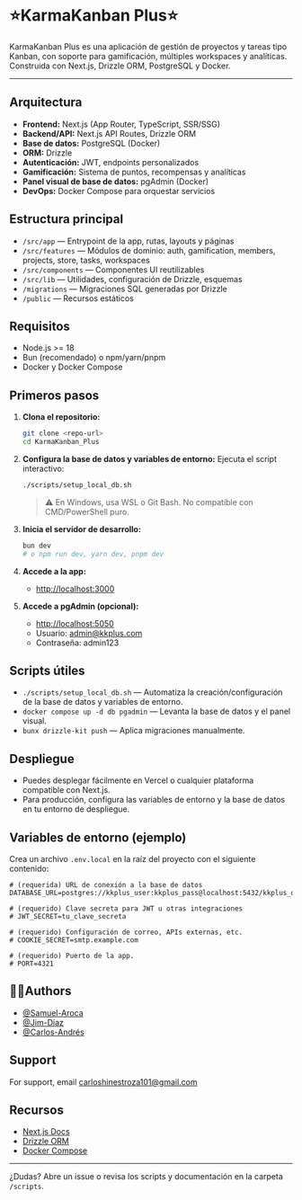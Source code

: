# ⭐KarmaKanban Plus⭐

KarmaKanban Plus es una aplicación de gestión de proyectos y tareas tipo Kanban, con soporte para gamificación, múltiples workspaces y analíticas. Construida con Next.js, Drizzle ORM, PostgreSQL y Docker.

---

## Arquitectura

- **Frontend:** Next.js (App Router, TypeScript, SSR/SSG)
- **Backend/API:** Next.js API Routes, Drizzle ORM
- **Base de datos:** PostgreSQL (Docker)
- **ORM:** Drizzle
- **Autenticación:** JWT, endpoints personalizados
- **Gamificación:** Sistema de puntos, recompensas y analíticas
- **Panel visual de base de datos:** pgAdmin (Docker)
- **DevOps:** Docker Compose para orquestar servicios

## Estructura principal

- `/src/app` — Entrypoint de la app, rutas, layouts y páginas
- `/src/features` — Módulos de dominio: auth, gamification, members, projects, store, tasks, workspaces
- `/src/components` — Componentes UI reutilizables
- `/src/lib` — Utilidades, configuración de Drizzle, esquemas
- `/migrations` — Migraciones SQL generadas por Drizzle
- `/public` — Recursos estáticos

## Requisitos

- Node.js >= 18
- Bun (recomendado) o npm/yarn/pnpm
- Docker y Docker Compose

## Primeros pasos

1. **Clona el repositorio:**
   ```bash
   git clone <repo-url>
   cd KarmaKanban_Plus
   ```
2. **Configura la base de datos y variables de entorno:**
   Ejecuta el script interactivo:
   ```bash
   ./scripts/setup_local_db.sh
   ```
   > ⚠️ En Windows, usa WSL o Git Bash. No compatible con CMD/PowerShell puro.

3. **Inicia el servidor de desarrollo:**
   ```bash
   bun dev
   # o npm run dev, yarn dev, pnpm dev
   ```

4. **Accede a la app:**
   - [http://localhost:3000](http://localhost:3000)
   
5. **Accede a pgAdmin (opcional):**
   - [http://localhost:5050](http://localhost:5050)
   - Usuario: admin@kkplus.com
   - Contraseña: admin123

## Scripts útiles

- `./scripts/setup_local_db.sh` — Automatiza la creación/configuración de la base de datos y variables de entorno.
- `docker compose up -d db pgadmin` — Levanta la base de datos y el panel visual.
- `bunx drizzle-kit push` — Aplica migraciones manualmente.

## Despliegue

- Puedes desplegar fácilmente en Vercel o cualquier plataforma compatible con Next.js.
- Para producción, configura las variables de entorno y la base de datos en tu entorno de despliegue.

## Variables de entorno (ejemplo)

Crea un archivo `.env.local` en la raíz del proyecto con el siguiente contenido:

```env
# (requerida) URL de conexión a la base de datos
DATABASE_URL=postgres://kkplus_user:kkplus_pass@localhost:5432/kkplus_db

# (requerido) Clave secreta para JWT u otras integraciones
# JWT_SECRET=tu_clave_secreta

# (requerido) Configuración de correo, APIs externas, etc.
# COOKIE_SECRET=smtp.example.com

# (requerido) Puerto de la app.
# PORT=4321

```
## 🧑‍💻Authors

- [@Samuel-Aroca](https://www.github.com/SamuelAroca)
- [@Jim-Diaz](https://www.github.com/JimDiazC)
- [@Carlos-Andrés](https://www.github.com/carlosandress101)


## Support

For support, email carloshinestroza101@gmail.com 

## Recursos
- [Next.js Docs](https://nextjs.org/docs)
- [Drizzle ORM](https://orm.drizzle.team/)
- [Docker Compose](https://docs.docker.com/compose/)

---

¿Dudas? Abre un issue o revisa los scripts y documentación en la carpeta `/scripts`.
